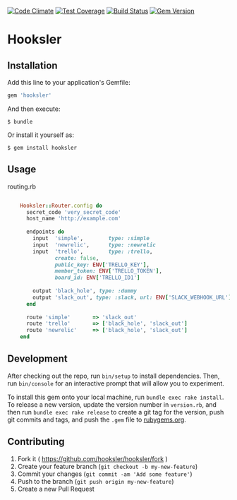[![Code Climate](https://codeclimate.com/github/hooksler/hooksler/badges/gpa.svg)](https://codeclimate.com/github/hooksler/hooksler)
[![Test Coverage](https://codeclimate.com/github/hooksler/hooksler/badges/coverage.svg)](https://codeclimate.com/github/hooksler/hooksler/coverage)
[![Build Status](https://travis-ci.org/hooksler/hooksler.svg?branch=master)](https://travis-ci.org/hooksler/hooksler)
[![Gem Version](https://badge.fury.io/rb/hooksler.svg)](http://badge.fury.io/rb/hooksler)

# Hooksler

## Installation

Add this line to your application's Gemfile:

```ruby
gem 'hooksler'
```

And then execute:

    $ bundle

Or install it yourself as:

    $ gem install hooksler

## Usage


routing.rb


```ruby

    Hooksler::Router.config do
      secret_code 'very_secret_code'
      host_name 'http://example.com'
    
      endpoints do
        input  'simple',        type: :simple
        input  'newrelic',      type: :newrelic
        input  'trello',        type: :trello,
               create: false,
               public_key: ENV['TRELLO_KEY'],
               member_token: ENV['TRELLO_TOKEN'],
               board_id: ENV['TRELLO_ID1']
    
        output 'black_hole', type: :dummy
        output 'slack_out', type: :slack, url: ENV['SLACK_WEBHOOK_URL'], channel: '#test'
      end
    
      route 'simple'       => 'slack_out'
      route 'trello'       => ['black_hole', 'slack_out']
      route 'newrelic'     => ['black_hole', 'slack_out']
    end

```

## Development

After checking out the repo, run `bin/setup` to install dependencies. Then, run `bin/console` for an interactive prompt that will allow you to experiment.

To install this gem onto your local machine, run `bundle exec rake install`. To release a new version, update the version number in `version.rb`, and then run `bundle exec rake release` to create a git tag for the version, push git commits and tags, and push the `.gem` file to [rubygems.org](https://rubygems.org).

## Contributing

1. Fork it ( https://github.com/hooksler/hooksler/fork )
2. Create your feature branch (`git checkout -b my-new-feature`)
3. Commit your changes (`git commit -am 'Add some feature'`)
4. Push to the branch (`git push origin my-new-feature`)
5. Create a new Pull Request
